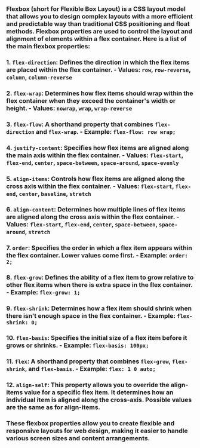 ### Flexbox (short for Flexible Box Layout) is a CSS layout model that allows you to design complex layouts with a more efficient and predictable way than traditional CSS positioning and float methods. Flexbox properties are used to control the layout and alignment of elements within a flex container. Here is a list of the main flexbox properties:

###  1. `flex-direction`: Defines the direction in which the flex items are placed within the flex container. - Values: `row`, `row-reverse`, `column`, `column-reverse`

###  2. `flex-wrap`: Determines how flex items should wrap within the flex container when they exceed the container's width or height. - Values: `nowrap`, `wrap`, `wrap-reverse`

###  3. `flex-flow`: A shorthand property that combines `flex-direction` and `flex-wrap`. - Example: `flex-flow: row wrap;`

###  4. `justify-content`: Specifies how flex items are aligned along the main axis within the flex container. - Values: `flex-start`, `flex-end`, `center`, `space-between`, `space-around`, `space-evenly`

###  5. `align-items`: Controls how flex items are aligned along the cross axis within the flex container. - Values: `flex-start`, `flex-end`, `center`, `baseline`, `stretch`

###  6. `align-content`: Determines how multiple lines of flex items are aligned along the cross axis within the flex container. - Values: `flex-start`, `flex-end`, `center`, `space-between`, `space-around`, `stretch`

###  7. `order`: Specifies the order in which a flex item appears within the flex container. Lower values come first. - Example: `order: 2;`

###  8. `flex-grow`: Defines the ability of a flex item to grow relative to other flex items when there is extra space in the flex container. - Example: `flex-grow: 1;`

###  9. `flex-shrink`: Determines how a flex item should shrink when there isn't enough space in the flex container. - Example: `flex-shrink: 0;`

###  10. `flex-basis`: Specifies the initial size of a flex item before it grows or shrinks. - Example: `flex-basis: 100px;`

###  11. `flex`: A shorthand property that combines `flex-grow`, `flex-shrink`, and `flex-basis`. - Example: `flex: 1 0 auto;`

###  12. `align-self`: This property allows you to override the align-items value for a specific flex item. It determines how an individual item is aligned along the cross-axis. Possible values are the same as for align-items.

###  These flexbox properties allow you to create flexible and responsive layouts for web design, making it easier to handle various screen sizes and content arrangements.
